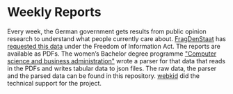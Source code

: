 # Weekly Reports 

Every week, the German government gets results from public opinion research to understand what people currently care about. [FragDenStaat](https://fragdenstaat.de/) has [requested this data](https://fragdenstaat.de/anfragen/tag/wochenberichte/) under the Freedom of Information Act. The reports are available as PDFs. The women’s Bachelor degree programme ["Computer science and business administration"](https://fiw.htw-berlin.de/) wrote a parser for that data that reads in the PDFs and writes tabular data to json files. The raw data, the parser and the parsed data can be found in this repository. [webkid](https://webkid.io) did the technical support for the project.

